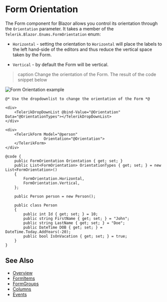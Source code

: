 
# Form Orientation

The Form component for Blazor allows you control its orientation through the `Orientation` parameter. It takes a member of the `Telerik.Blazor.Enums.FormOrientation` enum:

* `Horizontal` - setting the orientation to `Horizontal` will place the labels to the left hand-side of the editors and thus reduce the vertical space taken by the Form.

* `Vertical` - by default the Form will be vertical.

>caption Change the orientation of the Form. The result of the code snippet below

![Form Orientation example](images/form-orientation-example.gif)

````RAZOR
@* Use the dropdownlist to change the orientation of the Form *@

<div>
    <TelerikDropDownList @bind-Value="@Orientation" Data="@OrientationTypes"></TelerikDropDownList>
</div>

<div>
    <TelerikForm Model="@person"
                 Orientation="@Orientation">
    </TelerikForm>
</div>

@code {
    public FormOrientation Orientation { get; set; }
    public List<FormOrientation> OrientationTypes { get; set; } = new List<FormOrientation>()
    {
        FormOrientation.Horizontal,
        FormOrientation.Vertical,
    };

    public Person person = new Person();

    public class Person
    {
        public int Id { get; set; } = 10;
        public string FirstName { get; set; } = "John";
        public string LastName { get; set; } = "Doe";
        public DateTime DOB { get; set; } = DateTime.Today.AddYears(-20);
        public bool IsOnVacation { get; set; } = true;
    }
}
````

## See Also

* [Overview](slug:form-overview)
* [FormItems](slug:form-formitems)
* [FormGroups](slug:form-formgroups)
* [Columns](slug:form-columns)
* [Events](slug:form-events)

